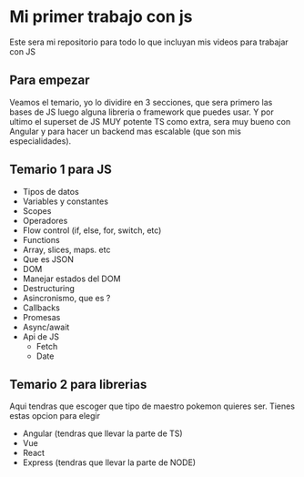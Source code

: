 # Mi primer trabajo con js

Este sera mi repositorio para todo lo que incluyan mis videos para trabajar con JS

## Para empezar

Veamos el temario, yo lo dividire en 3 secciones, que sera primero las bases de JS luego alguna libreria o framework que puedes usar. Y por ultimo el superset de JS MUY potente TS como extra, sera muy bueno con Angular y para hacer un backend mas escalable (que son mis especialidades).


## Temario 1 para JS

- Tipos de datos
- Variables y constantes
- Scopes
- Operadores
- Flow control (if, else, for, switch, etc)
- Functions
- Array, slices, maps. etc
- Que es JSON
- DOM
- Manejar estados del DOM
- Destructuring
- Asincronismo, que es ?
- Callbacks
- Promesas
- Async/await
- Api de JS
  - Fetch
  - Date

## Temario 2 para librerias

Aqui tendras que escoger que tipo de maestro pokemon quieres ser. Tienes estas opcion para elegir

- Angular (tendras que llevar la parte de TS)
- Vue
- React
- Express (tendras que llevar la parte de NODE)



